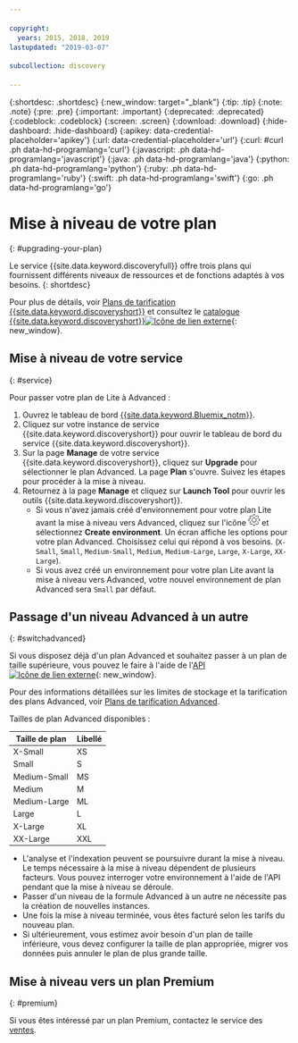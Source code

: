 ```yaml
---

copyright:
  years: 2015, 2018, 2019
lastupdated: "2019-03-07"

subcollection: discovery

---
```


{:shortdesc: .shortdesc}
{:new_window: target="_blank"}
{:tip: .tip}
{:note: .note}
{:pre: .pre}
{:important: .important}
{:deprecated: .deprecated}
{:codeblock: .codeblock}
{:screen: .screen}
{:download: .download}
{:hide-dashboard: .hide-dashboard}
{:apikey: data-credential-placeholder='apikey'} 
{:url: data-credential-placeholder='url'}
{:curl: #curl .ph data-hd-programlang='curl'}
{:javascript: .ph data-hd-programlang='javascript'}
{:java: .ph data-hd-programlang='java'}
{:python: .ph data-hd-programlang='python'}
{:ruby: .ph data-hd-programlang='ruby'}
{:swift: .ph data-hd-programlang='swift'}
{:go: .ph data-hd-programlang='go'}

# Mise à niveau de votre plan
{: #upgrading-your-plan}

Le service {{site.data.keyword.discoveryfull}} offre trois plans qui fournissent différents niveaux de ressources et de fonctions adaptés à vos besoins.
{: shortdesc}

Pour plus de détails, voir [Plans de tarification {{site.data.keyword.discoveryshort}}](/docs/services/discovery?topic=discovery-discovery-pricing-plans#discovery-pricing-plans) et consultez le [catalogue {{site.data.keyword.discoveryshort}}![Icône de lien externe](../../icons/launch-glyph.svg "Icône de lien externe")](https://cloud.ibm.com/catalog/services/discovery){: new_window}.

## Mise à niveau de votre service
{: #service}

Pour passer votre plan de Lite à Advanced :

1. Ouvrez le tableau de bord [{{site.data.keyword.Bluemix_notm}}](https://{DomainName}/dashboard). 
1. Cliquez sur votre instance de service {{site.data.keyword.discoveryshort}} pour ouvrir le tableau de bord du service {{site.data.keyword.discoveryshort}}.
1. Sur la page **Manage** de votre service {{site.data.keyword.discoveryshort}}, cliquez sur **Upgrade** pour sélectionner le plan Advanced. La page **Plan** s'ouvre. Suivez les étapes pour procéder à la mise à niveau. 
1. Retournez à la page **Manage** et cliquez sur **Launch Tool** pour ouvrir les outils {{site.data.keyword.discoveryshort}}.
   - Si vous n'avez jamais créé d'environnement pour votre plan Lite avant la mise à niveau vers Advanced, cliquez sur l'icône ![Rouage](images/icon_settings.png) et sélectionnez **Create environment**. Un écran affiche les options pour votre plan Advanced. Choisissez celui qui répond à vos besoins.  (`X-Small`, `Small`, `Medium-Small`, `Medium`, `Medium-Large`, `Large`, `X-Large`, `XX-Large`).
   - Si vous avez créé un environnement pour votre plan Lite avant la mise à niveau vers Advanced, votre nouvel environnement de plan Advanced sera `Small` par défaut. 

## Passage d'un niveau Advanced à un autre
{: #switchadvanced} 

Si vous disposez déjà d'un plan Advanced et souhaitez passer à un plan de taille supérieure, vous pouvez le faire à l'aide de l'[API ![Icône de lien externe](../../icons/launch-glyph.svg "Icône de lien externe")](https://{DomainName}/apidocs/discovery#update-an-environment){: new_window}. 

Pour des informations détaillées sur les limites de stockage et la tarification des plans Advanced, voir [Plans de tarification Advanced](/docs/services/discovery?topic=discovery-discovery-pricing-plans#advanced).

Tailles de plan Advanced disponibles : 

Taille de plan | Libellé  
--------- | ------ 
X-Small | XS 
Small | S 
Medium-Small | MS 
Medium | M 
Medium-Large | ML 
Large | L
X-Large | XL 
XX-Large | XXL 

- L'analyse et l'indexation peuvent se poursuivre durant la mise à niveau. Le temps nécessaire à la mise à niveau dépendent de plusieurs facteurs. Vous pouvez interroger votre environnement à l'aide de l'API pendant que la mise à niveau se déroule.
- Passer d'un niveau de la formule Advanced à un autre ne nécessite pas la création de nouvelles instances. 
- Une fois la mise à niveau terminée, vous êtes facturé selon les tarifs du nouveau plan.
- Si ultérieurement, vous estimez avoir besoin d'un plan de taille inférieure, vous devez configurer la taille de plan appropriée, migrer vos données puis annuler le plan de plus grande taille. 

## Mise à niveau vers un plan Premium
{: #premium}

Si vous êtes intéressé par un plan Premium, contactez le service des [ventes](https://ibm.biz/contact-wdc-premium).  
